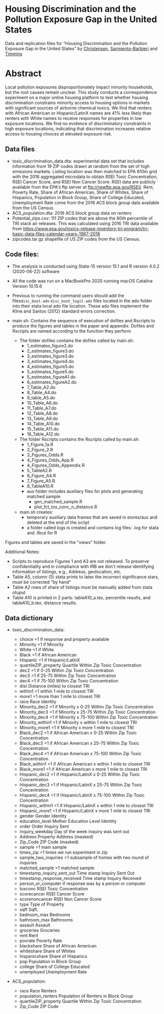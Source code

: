 # Housing Discrimination and the Pollution Exposure Gap in the United States

Data and replication files for "Housing Discrimination and the Pollution Exposure Gap in the United States" by  [Christensen](https://peter-christensen-pe55.squarespace.com/christensen),  [Sarmiento-Barbieri](https://ignaciomsarmiento.github.io/) and  [Timmins](https://sites.duke.edu/christophertimmins/)

# Abstract

Local pollution exposures disproportionately impact minority households, but the root causes remain unclear. This study conducts a correspondence experiment on a major online housing platform to test whether housing discrimination constrains minority access to housing options in markets with significant sources of airborne chemical toxics.  We find that renters with African American or Hispanic/LatinX names are 41% less likely than renters with White names to receive responses for properties in low exposure locations.  We find no evidence of discriminatory constraints in high exposure locations, indicating that discrimination increases relative access to housing choices at elevated exposure risk.  



## Data files

- toxic_discrimination_data.dta: experimental data set that includes information from 19 ZIP codes drawn at random from the set of high emissions markets. Listing location was then matched to EPA 810m grid with the 2016 aggregated microdata to obtain RSEI Toxic Concentration, RSEI Cancer Score, and RSEI Non Cancer Score. RSEI data are publicly available from the EPA's ftp server at ftp://newftp.epa.gov/RSEI/. Rent, Poverty Rate, Share of African American, Share of Whites, Share of Hispanics, Population in Block Group, Share of College Educated, Unemployment Rate come from the 2016 ACS block group data available from the US Census.
- ACS_population.dta: 2016 ACS block group data on renters 
- Potential_zips.csv: 111 ZIP codes that are above the 80th percentile of TRI stack air releases. This was calculated using 2016 TRI data available from https://www.epa.gov/toxics-release-inventory-tri-program/tri-basic-data-files-calendar-years-1987-2018
- zipcodes.tar.gz shapefile of US ZIP codes from the US Census. 

## Code files:

- The analysis is conducted using Stata-15 version 15.1 and R version 4.0.2 (2020-06-22) software

- All the code was run on a MacBookPro 2020 running macOS Catalina Version 10.15.6

- Previous to running the command users should add the  files`disc_boot.ado` `disc_boot_logit.ado` files located in the ado folder into their  stata local ado file location. These ado files implement the  Kline and Santos (2012) standard errors correction.
 
- main.sh: Contains the sequence of execution of dofiles and Rscripts to produce the figures and tables in the paper and appendix. Dofiles and Rscripts are named according to the function they perform
	- The folder dofiles contains the dofiles called by main.sh:
		- 1_estimates_figure2.do
		- 2_estimates_figure3.do
		- 3_estimates_figure3.do
		- 3_estimates_figure4.do
		- 4_estimates_figure5.do
		- 5_estimates_figure5.do
		- 5_estimates_figureA1.do
		- 6_estimates_figureA2.do
		- 7_Table_A2.do
		- 8_Table_A4.do
		- 9_table_A5.do
		- 10_Table_A6.do
		- 11_Table_A7.do
		- 12_Table_A8.do
		- 13_Table_A9.do
		- 14_Table_A10.do
		- 15_Table_A11.do
		- 16_Table_A12.do
	- The folder Rscripts contains the Rscripts called by main.sh:
		- 1_Figure_1a.R
		- 2_Figure_2.R
		- 3_Figures_Odds.R
		- 4_Figures_Odds_App.R
		- 4_Figures_Odds_Appendix.R
		- 5_TableA2.R
		- 6_Figure_A4.R
		- 7_Figure_A5.R
		- 8_TableA10.R
		- aux folder includes auxiliary files for plots and generating matched sample
			- gen_matched_sample.R
			- plot_fct_tox_conc_n_distance.R
	- main.sh creates:
		- temporary auxiliary data frames that are saved in stores/aux and deleted at the end of the script
		- a folder called logs is created and contains log files: .log for stata  and .Rout for R


Figures and tables are saved in the "views" folder. 


Additional Notes:

-  Scripts to reproduce Figures 1 and A3 are not released. To preserve confidentiality and in compliance with IRB we don't release identifying information of  listings, e.g., Address, geolocation, etc.
-  Table A5, column (5) stata prints to latex the incorrect significance stars, must be corrected "by hand"
-  Table A2 rows of share of listings must be manually added from stata otuput
-  Table A10 is printed in 2 parts: tableA10_a.tex, percentile results, and tableA10_b.tex, distance results.


 
## Data dictionary

- toxic_discrimination_data:

	- choice                                                =1 if response and property available
	- Minority                                                                     =1 if Minority
	- White                                                                           =1 if White
	- Black                                                                =1 if African American
	- Hispanic                                                              =1 if Hispanic/LatinX
	- quartileZIP_property                                Quartile Within Zip Toxic Concentration
	- dec2                                              =1 if 0-25 Within Zip Toxic Concentration
	- dec3                                             =1 if 25-75 Within Zip Toxic Concentration
	- dec4                                            =1 if 75-100 Within Zip Toxic Concentration
	- dist                                                        Distance (miles) to closest TRI
	- within1                                                     =1 within 1 mile to closest TRI
	- more1                                                    =1 more than 1 mile to closest TRI
	- race                                                                          Race Identity
	- Minority_dec2                          =1 if Minority x 0-25 Within Zip Toxic Concentration
	- Minority_dec3                         =1 if Minority x 25-75 Within Zip Toxic Concentration
	- Minority_dec4                        =1 if Minority x 75-100 Within Zip Toxic Concentration
	- Minority_within1                              =1 if Minority x within 1 mile to closest TRI
	- Minority_more1                                  =1 if Minority x more 1 mile to closest TRI
	- Black_dec2                     =1 if African American x 0-25 Within Zip Toxic Concentration
	- Black_dec3                    =1 if African American x 25-75 Within Zip Toxic Concentration
	- Black_dec4                   =1 if African American x 75-100 Within Zip Toxic Concentration
	- Black_within1                         =1 if African American x within 1 mile to closest TRI
	- Black_more1                             =1 if African American x more 1 mile to closest TRI
	- Hispanic_dec2                   =1 if Hispanic/LatinX x 0-25 Within Zip Toxic Concentration
	- Hispanic_dec3                  =1 if Hispanic/LatinX x 25-75 Within Zip Toxic Concentration
	- Hispanic_dec4                 =1 if Hispanic/LatinX x 75-100 Within Zip Toxic Concentration
	- Hispanic_within1                       =1 if Hispanic/LatinX x within 1 mile to closest TRI
	- Hispanic_more1                           =1 if Hispanic/LatinX x more 1 mile to closest TRI
	- gender                                                                      Gender Identity
	- education_level                                             Mother Education Level Identity
	- order                                                                    Order Inquiry Sent
	- inquiry_weekday 										 Day of the week inquiry was sent out
	- Address                                                           Property Address (masked)
	- Zip_Code                                                                  ZIP Code (masked)
	- sample                                                                       =1 main sample
	- times_zip                                                 =1 times we run experiment in zip
	- sample_two_inquiries                      =1 subsample of homes with two round of inquiries
	- matched_sample                                                            =1 matched sample
	- timestamp_inquiry_sent_out                                      Time stamp Inquiry Sent Out
	- timestamp_response_received                                     Time stamp Inquiry Received
	- person_or_computer                                  if response was by a person or computer
	- toxconc                                                            RSEI Toxic Concentration
	- scorecancer                                                               RSEI Cancer Score
	- scorenoncancer                                                        RSEI Non Cancer Score
	- type                                                                       Type of Property
	- sqft                                                                                  Sqft.
	- bedroom_max                                                                        Bedrooms
	- bathroom_max                                                                      Bathrooms
	- assault                                                                             Assault
	- groceries                                                                         Groceries
	- rent                                                                                   Rent
	- povrate                                                                        Poverty Rate
	- blackshare                                                        Share of African American
	- whiteshare                                                                  Share of Whites
	- hispanicshare                                                            Share of Hispanics
	- pop                                                               Population in Block Group
	- college                                                           Share of College Educated
	- unemployed                                                                Unemployment Rate

- ACS_population:

	- race                                                                           Race Renters
	- population_renters                                     Population of Renters in Block Group
	- quartileZIP_property                                Quartile Within Zip Toxic Concentration
	- Zip_Code                                                                           ZIP Code

